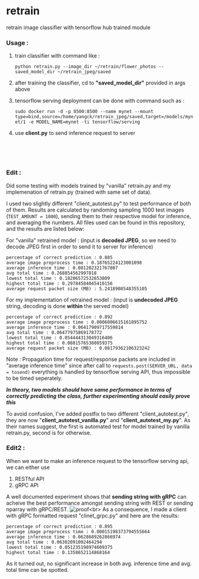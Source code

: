# retrain
retrain image classifier with tensorflow hub trained module


### Usage : 

1. train classifier with command like : <p>`python retrain.py --image_dir ~/retrain/flower_photos --saved_model_dir ~/retrain_jpeg/saved`


1. after training the classifier, cd to **"saved_model_dir"** provided in args above

1. tensorflow serving deployment can be done with command such as : <p>`sudo docker run -d -p 8500:8500 --name mynet --mount type=bind,source=/home/yangck/retrain_jpeg/saved,target=/models/mynet/1 -e MODEL_NAME=mynet -ti tensorflow/serving`

1. use **client.py** to send inference request to server

<br>
<br>
<br>

### Edit :

Did some testing with models trained by "vanilla" retrain.py and my implemenation of retrain.py (trained with same set of data).<p>
I used two slightly different "client_autotest.py" to test performance of both of them. Results are calculated by randoming sampling 1000 test images (`TEST_AMOUNT = 1000`), sending them to their respective model for inference, and averaging the numbers. All files used can be found in this repository, and the results are listed below:

  For "vanilla" retrained model : (input is **decoded JPEG**, so we need to decode JPEG first in order to send it to server for inference)
  
    percentage of correct prediction : 0.885
    average image preprocess time : 0.18765224123001098
    average inference time : 0.081202321767807
    avg total time : 0.268854562997818
    lowest total time : 0.18206572532653809
    highest total time : 0.29784584045410156
    average request packet size (MB) : 5.2418908548355105
    
  For my implementation of retrained model : (input is **undecoded JPEG** string, decoding is done **within** the served model)
  
    percentage of correct prediction : 0.892
    average image preprocess time : 0.0006006615161895752
    average inference time : 0.06417909717559814
    avg total time : 0.06477975869178772
    lowest total time : 0.054444313049316406
    highest total time : 0.08815765380859375
    average request packet size (MB) : 0.08179362106323242
    
    
  Note : Propagation time for request/response packets are included in "average inference time" since after call to `requests.post(SERVER_URL, data = tosend)` everything is handled by tensorflow serving API, thus impossible to be timed seperately.


**_In theory, two models should have same performance in terms of correctly predicting the class, further experimenting should easily prove this_**
  
To avoid confusion, I've added postfix to two different "client_autotest.py", they are now "**client_autotest_vanilla.py**" and "**client_autotest_my.py**".
As their names suggest, the first is automated test for model trained by vanilla retrain.py, second is for otherwise.


### Edit2 :
When we want to make an inference request to the tensorflow serving api, we can either use
1. RESTful API
1. gRPC API <br>

A well documented experiment shows that **sending string with gRPC** can acheive the best performance amongst sending string with REST or sending nparray with gRPC/REST.
![proof](https://miro.medium.com/max/696/1*pb3j1x-JitaAwDgm2HmP_w.png,"mypic")<br>
As a consequence, I made a client with gRPC formatted request "clinet_grpc.py" and here are the results:

    percentage of correct prediction : 0.895
    average image preprocess time : 0.00015198373794555664
    average inference time : 0.0628689262866974
    avg total time : 0.06302091002464294
    lowest total time : 0.051235198974609375
    highest total time : 0.1358652114868164

As it turned out, no significant increase in both avg. inference time and avg. total time can be spotted.
